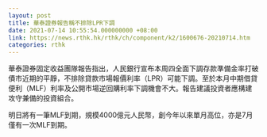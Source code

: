 ```yaml
---
layout: post
title: 華泰證券報告稱不排除LPR下調
date: 2021-07-14 10:55:54.000000000 +08:00
link: https://news.rthk.hk/rthk/ch/component/k2/1600676-20210714.htm
categories: rthk
---
```


華泰證券固定收益團隊報告指出，人民銀行宣布本周四全面下調存款準備金率打破債市近期的平靜，不排除貸款市場報價利率（LPR）可能下調。至於本月中期借貸便利（MLF）利率及公開市場逆回購利率下調機會不大。報告建議投資者應構建攻守兼備的投資組合。

明日將有一筆MLF到期，規模4000億元人民幣，創今年以來單月高位，亦是7月僅有一次MLF到期。
